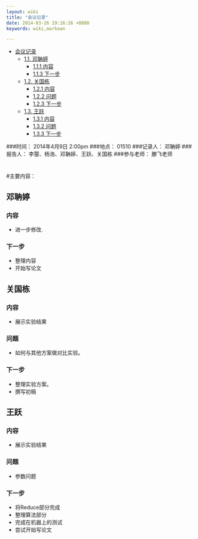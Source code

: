 ```yaml
---
layout: wiki
title: "会议记录"
date: 2014-03-26 19:16:26 +0800
keywords: wiki,markown

---
```


<div class="toc" markdown="1">

*   [会议记录](#toc1)
    *   [1.1. 邓聃婷](#toc1.1)
        *   [1.1.1 内容](#toc1.1.1)
        *   [1.1.3 下一步](#toc1.1.3)
    *   [1.2. 关国栋](#toc1.2)
        *   [1.2.1 内容](#toc1.2.1)
        *   [1.2.2 问题](#toc1.2.2)
        *   [1.2.3 下一步](#toc1.2.3)
    *   [1.3. 王跃](#toc1.3)
        *   [1.3.1 内容](#toc1.3.1)
        *   [1.3.2 问题](#toc1.3.2)
        *   [1.3.3 下一步](#toc1.3.3)

</div><div class="neirong" markdown="1">


  
###时间： 2014年4月9日  2:00pm 
###地点： 01510
###记录人： 邓聃婷
###报告人： 李曌、杨浩、邓聃婷、王跃、关国栋
###参与老师： 滕飞老师 
<h1></h1>  
#主要内容：

<h2 id="toc1.1">邓聃婷</h2>

<h3 id="toc1.1.1">内容</h3>   

*   进一步修改.

<h3 id="toc1.1.3">下一步</h3>

*   整理内容
*   开始写论文

<h2 id="toc1.2">关国栋</h2>
<h3 id="toc1.2.1">内容</h3> 

*   展示实验结果  

<h3 id="toc1.2.2">问题</h3> 

*   如何与其他方案做对比实验。

<h3 id="toc1.2.3">下一步</h3> 

*   整理实验方案。  
*   撰写初稿



<h2 id="toc1.3">王跃</h2>
<h3 id="toc1.3.1">内容</h3> 

*   展示实验结果

<h3 id="toc1.3.2">问题</h3> 

*   参数问题

<h3 id="toc1.3.3">下一步</h3>

*   将Reduce部分完成
*   整理算法部分
*   完成在机器上的测试
*   尝试开始写论文
